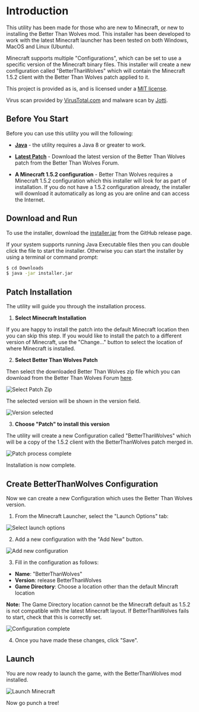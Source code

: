 # Introduction

This utility has been made for those who are new to Minecraft, or new to 
installing the Better Than Wolves mod. This installer has been developed 
to work with the latest Minecraft launcher has been tested on both 
Windows, MacOS and Linux (Ubuntu).

Minecraft supports multiple "Configurations", which can be set to use
a specific version of the Minecraft binary files. This installer will 
create a new configuration called "BetterThanWolves" which will contain
the Minecraft 1.5.2 client with the Better Than Wolves patch applied 
to it.

This project is provided as is, and is licensed under a [MIT license](Extra.MD).

Virus scan provided by [VirusTotal.com](https://www.virustotal.com/#/file/86a9a0b01712bb0cc164470c20240d472e564ac5dc6faad2435fc20892f17e4a/detection)
and malware scan by [Jotti](https://virusscan.jotti.org/en-GB/filescanjob/vqsdbstwof).

## Before You Start

Before you can use this utility you will the following:

* **[Java](https://java.com/en/download/)** - the utility requires a 
Java 8 or greater to work.

* **[Latest Patch](http://www.sargunster.com/btwforum/viewforum.php?f=3)** - Download the latest version of the Better Than Wolves
patch from the Better Than Wolves Forum.

* **A Minecraft 1.5.2 configuration** -  Better Than Wolves requires a 
Minecraft 1.5.2 configuration which this installer will look for as part of 
installation. If you do not have a 1.5.2 configuration already, the installer
will download it automatically as long as you are online and can access the 
Internet.

## Download and Run

To use the installer, download the [installer.jar](https://github.com/rwapshott/btw-installer/releases/download/latest/installer.jar) 
from the GitHub release page.

If your system supports running Java Executable files then you can 
double click the file to start the installer. Otherwise you can 
start the installer by using a terminal or command prompt:

```bash
$ cd Downloads
$ java -jar installer.jar
```

## Patch Installation

The utility will guide you through the installation process.

1) **Select Minecraft Installation**

If you are happy to install the patch into the default Minecraft location
then you can skip this step. If you would like to install the patch to a different
 version of Minecraft, use the "Change..." button to select
the location of where Minecraft is installed.

2) **Select Better Than Wolves Patch**

Then select the downloaded Better Than Wolves zip file which you 
can download from the Better Than Wolves Forum [here](http://www.sargunster.com/btwforum/viewforum.php?f=3).

![Select Patch Zip](images/patch-choose-zip.png)

The selected version will be shown in the version field.

![Version selected](images/patch-version-selected.png)

3) **Choose "Patch" to install this version**

The utility will create a new Configuration called "BetterThanWolves" which 
will be a copy of the 1.5.2 client with the BetterThanWolves patch merged in.

![Patch process complete](images/patch-version-installed.png)

Installation is now complete.

## Create BetterThanWolves Configuration

Now we can create a new Configuration which uses the Better Than Wolves
version.

1) From the Minecraft Launcher, select the "Launch Options" tab:

![Select launch options](images/mc-launch-options.png)

2) Add a new configuration with the "Add New" button.

![Add new configuration](images/mc-add-new.png)

3) Fill in the configuration as follows:

- **Name**: "BetterThanWolves"
- **Version**: release BetterThanWolves
- **Game Directory**: Choose a location other than the default Mincraft location

**Note:** The Game Directory location cannot be the Minecraft
default as 1.5.2 is not compatible with the latest Minecraft layout. If
BetterThanWolves fails to start, check that this is correctly set.

![Configuration complete](images/mc-configuration-complete.png)

4) Once you have made these changes, click "Save".

## Launch

You are now ready to launch the game, with the BetterThanWolves mod 
installed.

![Launch Minecraft](images/mc-select-btw.png)

Now go punch a tree!